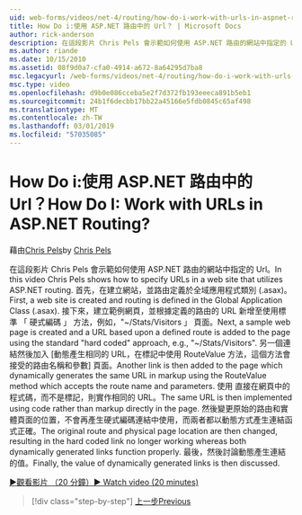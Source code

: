 ```yaml
---
uid: web-forms/videos/net-4/routing/how-do-i-work-with-urls-in-aspnet-routing
title: How Do i:使用 ASP.NET 路由中的 Url？ | Microsoft Docs
author: rick-anderson
description: 在這段影片 Chris Pels 會示範如何使用 ASP.NET 路由的網站中指定的 Url。 首先，在建立網站，且路由定義在 gl...
ms.author: riande
ms.date: 10/15/2010
ms.assetid: 08f9d0a7-cfa0-4914-a672-8a64295d7ba8
msc.legacyurl: /web-forms/videos/net-4/routing/how-do-i-work-with-urls-in-aspnet-routing
msc.type: video
ms.openlocfilehash: d9b0e086cceba5e2f7d372fb193eeeca891b5eb1
ms.sourcegitcommit: 24b1f6decbb17bb22a45166e5fdb0845c65af498
ms.translationtype: MT
ms.contentlocale: zh-TW
ms.lasthandoff: 03/01/2019
ms.locfileid: "57035085"
---
```

<a name="how-do-i-work-with-urls-in-aspnet-routing"></a><span data-ttu-id="1bd42-105">How Do i:使用 ASP.NET 路由中的 Url？</span><span class="sxs-lookup"><span data-stu-id="1bd42-105">How Do I: Work with URLs in ASP.NET Routing?</span></span>
====================
<span data-ttu-id="1bd42-106">藉由[Chris Pels](https://twitter.com/chrispels)</span><span class="sxs-lookup"><span data-stu-id="1bd42-106">by [Chris Pels](https://twitter.com/chrispels)</span></span>

<span data-ttu-id="1bd42-107">在這段影片 Chris Pels 會示範如何使用 ASP.NET 路由的網站中指定的 Url。</span><span class="sxs-lookup"><span data-stu-id="1bd42-107">In this video Chris Pels shows how to specify URLs in a web site that utilizes ASP.NET routing.</span></span> <span data-ttu-id="1bd42-108">首先，在建立網站，並路由定義於全域應用程式類別 (.asax)。</span><span class="sxs-lookup"><span data-stu-id="1bd42-108">First, a web site is created and routing is defined in the Global Application Class (.asax).</span></span> <span data-ttu-id="1bd42-109">接下來，建立範例網頁，並根據定義的路由的 URL 新增至使用標準 「 硬式編碼 」 方法，例如，"~/Stats/Visitors 」 頁面。</span><span class="sxs-lookup"><span data-stu-id="1bd42-109">Next, a sample web page is created and a URL based upon a defined route is added to the page using the standard "hard coded" approach, e.g., "~/Stats/Visitors".</span></span> <span data-ttu-id="1bd42-110">另一個連結然後加入 [動態產生相同的 URL，在標記中使用 RouteValue 方法，這個方法會接受的路由名稱和參數] 頁面。</span><span class="sxs-lookup"><span data-stu-id="1bd42-110">Another link is then added to the page which dynamically generates the same URL in markup using the RouteValue method which accepts the route name and parameters.</span></span> <span data-ttu-id="1bd42-111">使用 直接在網頁中的 程式碼，而不是標記，則實作相同的 URL。</span><span class="sxs-lookup"><span data-stu-id="1bd42-111">The same URL is then implemented using code rather than markup directly in the page.</span></span> <span data-ttu-id="1bd42-112">然後變更原始的路由和實體頁面的位置，不會再產生硬式編碼連結中使用，而兩者都以動態方式產生連結函式正確。</span><span class="sxs-lookup"><span data-stu-id="1bd42-112">The original route and physical page location are then changed, resulting in the hard coded link no longer working whereas both dynamically generated links function properly.</span></span> <span data-ttu-id="1bd42-113">最後，然後討論動態產生連結的值。</span><span class="sxs-lookup"><span data-stu-id="1bd42-113">Finally, the value of dynamically generated links is then discussed.</span></span>

[<span data-ttu-id="1bd42-114">&#9654;觀看影片 （20 分鐘）</span><span class="sxs-lookup"><span data-stu-id="1bd42-114">&#9654; Watch video (20 minutes)</span></span>](https://channel9.msdn.com/Blogs/ASP-NET-Site-Videos/how-do-i-work-with-urls-in-aspnet-routing)

> [!div class="step-by-step"]
> [<span data-ttu-id="1bd42-115">上一步</span><span class="sxs-lookup"><span data-stu-id="1bd42-115">Previous</span></span>](how-do-i-use-routing-with-aspnet-web-forms.md)
